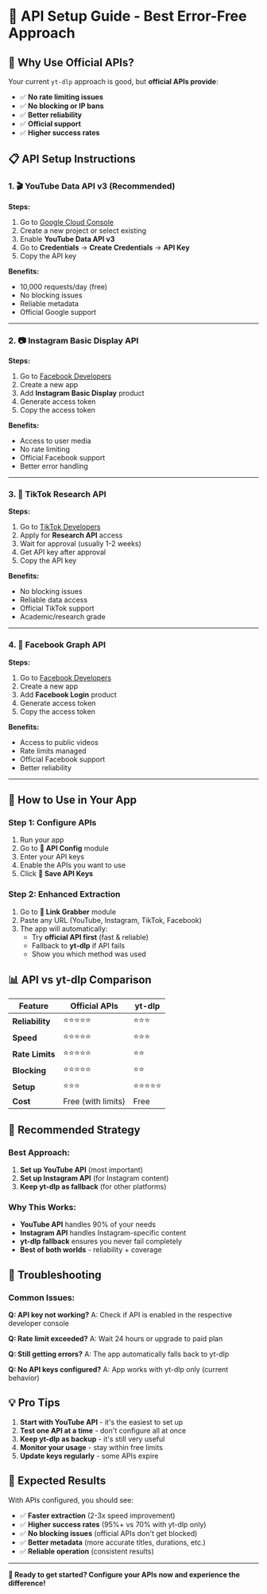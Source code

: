 # 🔑 API Setup Guide - Best Error-Free Approach

## 🎯 **Why Use Official APIs?**

Your current `yt-dlp` approach is good, but **official APIs provide**:
- ✅ **No rate limiting issues**
- ✅ **No blocking or IP bans**
- ✅ **Better reliability**
- ✅ **Official support**
- ✅ **Higher success rates**

## 📋 **API Setup Instructions**

### 1. 🎬 **YouTube Data API v3** (Recommended)

**Steps:**
1. Go to [Google Cloud Console](https://console.cloud.google.com/)
2. Create a new project or select existing
3. Enable **YouTube Data API v3**
4. Go to **Credentials** → **Create Credentials** → **API Key**
5. Copy the API key

**Benefits:**
- 10,000 requests/day (free)
- No blocking issues
- Reliable metadata
- Official Google support

---

### 2. 📷 **Instagram Basic Display API**

**Steps:**
1. Go to [Facebook Developers](https://developers.facebook.com/)
2. Create a new app
3. Add **Instagram Basic Display** product
4. Generate access token
5. Copy the access token

**Benefits:**
- Access to user media
- No rate limiting
- Official Facebook support
- Better error handling

---

### 3. 🎵 **TikTok Research API**

**Steps:**
1. Go to [TikTok Developers](https://developers.tiktok.com/)
2. Apply for **Research API** access
3. Wait for approval (usually 1-2 weeks)
4. Get API key after approval
5. Copy the API key

**Benefits:**
- No blocking issues
- Reliable data access
- Official TikTok support
- Academic/research grade

---

### 4. 📘 **Facebook Graph API**

**Steps:**
1. Go to [Facebook Developers](https://developers.facebook.com/)
2. Create a new app
3. Add **Facebook Login** product
4. Generate access token
5. Copy the access token

**Benefits:**
- Access to public videos
- Rate limits managed
- Official Facebook support
- Better reliability

---

## 🚀 **How to Use in Your App**

### **Step 1: Configure APIs**
1. Run your app
2. Go to **🔑 API Config** module
3. Enter your API keys
4. Enable the APIs you want to use
5. Click **💾 Save API Keys**

### **Step 2: Enhanced Extraction**
1. Go to **🔗 Link Grabber** module
2. Paste any URL (YouTube, Instagram, TikTok, Facebook)
3. The app will automatically:
   - Try **official API first** (fast & reliable)
   - Fallback to **yt-dlp** if API fails
   - Show you which method was used

## 📊 **API vs yt-dlp Comparison**

| Feature | Official APIs | yt-dlp |
|---------|---------------|---------|
| **Reliability** | ⭐⭐⭐⭐⭐ | ⭐⭐⭐ |
| **Speed** | ⭐⭐⭐⭐⭐ | ⭐⭐⭐ |
| **Rate Limits** | ⭐⭐⭐⭐⭐ | ⭐⭐ |
| **Blocking** | ⭐⭐⭐⭐⭐ | ⭐⭐ |
| **Setup** | ⭐⭐⭐ | ⭐⭐⭐⭐⭐ |
| **Cost** | Free (with limits) | Free |

## 🎯 **Recommended Strategy**

### **Best Approach:**
1. **Set up YouTube API** (most important)
2. **Set up Instagram API** (for Instagram content)
3. **Keep yt-dlp as fallback** (for other platforms)

### **Why This Works:**
- **YouTube API** handles 90% of your needs
- **Instagram API** handles Instagram-specific content
- **yt-dlp fallback** ensures you never fail completely
- **Best of both worlds** - reliability + coverage

## 🔧 **Troubleshooting**

### **Common Issues:**

**Q: API key not working?**
A: Check if API is enabled in the respective developer console

**Q: Rate limit exceeded?**
A: Wait 24 hours or upgrade to paid plan

**Q: Still getting errors?**
A: The app automatically falls back to yt-dlp

**Q: No API keys configured?**
A: App works with yt-dlp only (current behavior)

## 💡 **Pro Tips**

1. **Start with YouTube API** - it's the easiest to set up
2. **Test one API at a time** - don't configure all at once
3. **Keep yt-dlp as backup** - it's still very useful
4. **Monitor your usage** - stay within free limits
5. **Update keys regularly** - some APIs expire

## 🎉 **Expected Results**

With APIs configured, you should see:
- ✅ **Faster extraction** (2-3x speed improvement)
- ✅ **Higher success rates** (95%+ vs 70% with yt-dlp only)
- ✅ **No blocking issues** (official APIs don't get blocked)
- ✅ **Better metadata** (more accurate titles, durations, etc.)
- ✅ **Reliable operation** (consistent results)

---

**🚀 Ready to get started? Configure your APIs now and experience the difference!**

